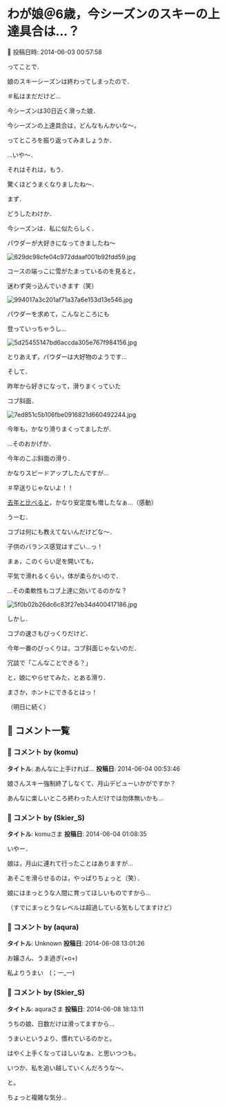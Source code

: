 # わが娘＠6歳，今シーズンのスキーの上達具合は…？

📅 投稿日時: 2014-06-03 00:57:58

ってことで．





娘のスキーシーズンは終わってしまったので．


＃私はまだだけど…


今シーズンは30日近く滑った娘．


今シーズンの上達具合は，どんなもんかいな～，


ってところを振り返ってみましょうか．





…いや～．


それはそれは，もう．


驚くほどうまくなりましたね～．





まず．


どうしたわけか．


今シーズンは．私に似たらしく．


パウダーが大好きになってきましたね～




![629dc98cfe04c972ddaaf001b92fdd59.jpg](images/629dc98cfe04c972ddaaf001b92fdd59.jpg)




コースの端っこに雪がたまっているのを見ると，


迷わず突っ込んでいきます（笑）




![994017a3c201af71a37a6e153d13e546.jpg](images/994017a3c201af71a37a6e153d13e546.jpg)




パウダーを求めて，こんなところにも


登っていっちゃうし…




![5d25455147bd6accda305e767f984156.jpg](images/5d25455147bd6accda305e767f984156.jpg)







とりあえず，パウダーは大好物のようです…








そして．


昨年から好きになって，滑りまくっていた


コブ斜面．




![7ed851c5b106fbe0916821d660492244.jpg](images/7ed851c5b106fbe0916821d660492244.jpg)




今年も，かなり滑りまくってましたが．





…そのおかげか．


今年のこぶ斜面の滑り．


かなりスピードアップしたんですが…


＃早送りじゃないよ！！





[去年と比べると](e62793b917728d35af0fa72ed1a948875.md)，かなり安定度も増したなぁ…（感動）





うーむ．


コブは何にも教えてないんだけどな～．


子供のバランス感覚はすごい…っ！





まぁ，このくらい足を開いても，


平気で滑れるくらい，体が柔らかいので．


…その柔軟性もコブ上達に効いてるのかな？




![5f0b02b26dc6c83f27eb34d400417186.jpg](images/5f0b02b26dc6c83f27eb34d400417186.jpg)







しかし．


コブの速さもびっくりだけど．





今年一番のびっくりは，コブ斜面じゃないのだ．


冗談で「こんなことできる？」


と，娘にやらせてみた，とある滑り．


まさか，ホントにできるとはっ！


（明日に続く）

## 💬 コメント一覧

### 💬 コメント by (komu)
**タイトル**: あんなに上手ければ…
**投稿日**: 2014-06-04 00:53:46

娘さんスキー強制終了しなくて、月山デビューいかがですか？

あんなに楽しいところ終わった人だけでは勿体無いかも…

### 💬 コメント by (Skier_S)
**タイトル**: komuさま
**投稿日**: 2014-06-04 01:08:35

いやー．

娘は，月山に連れて行ったことはありますが…

あそこを滑らせるのは，やっぱりちょっと（笑）．

娘にはまっとうな人間に育ってほしいものですから…

（すでにまっとうなレベルは超過している気もしてますけど）

### 💬 コメント by (aqura)
**タイトル**: Unknown
**投稿日**: 2014-06-08 13:01:26

お嬢さん、うま過ぎ(+o+)



私よりうまい　(；一_一)

### 💬 コメント by (Skier_S)
**タイトル**: aquraさま
**投稿日**: 2014-06-08 18:13:11

うちの娘、日数だけは滑ってますから…

うまいというより、慣れているのかと。

はやく上手くなってほしいなぁ、と思いつつも。

いつか、私を追い越していくんだろうな～、

と。

ちょっと複雑な気分…

